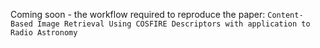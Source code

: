 Coming soon - the workflow required to reproduce the paper: `Content-Based Image Retrieval Using COSFIRE Descriptors with application to Radio Astronomy`
